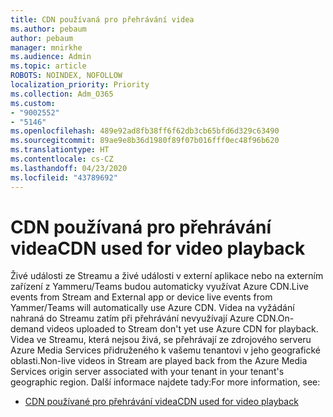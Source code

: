 ```yaml
---
title: CDN používaná pro přehrávání videa
ms.author: pebaum
author: pebaum
manager: mnirkhe
ms.audience: Admin
ms.topic: article
ROBOTS: NOINDEX, NOFOLLOW
localization_priority: Priority
ms.collection: Adm_O365
ms.custom:
- "9002552"
- "5146"
ms.openlocfilehash: 489e92ad8fb38ff6f62db3cb65bfd6d329c63490
ms.sourcegitcommit: 89ae9e8b36d1980f89f07b016fff0ec48f96b620
ms.translationtype: HT
ms.contentlocale: cs-CZ
ms.lasthandoff: 04/23/2020
ms.locfileid: "43789692"
---
```

# <a name="cdn-used-for-video-playback"></a><span data-ttu-id="1699c-102">CDN používaná pro přehrávání videa</span><span class="sxs-lookup"><span data-stu-id="1699c-102">CDN used for video playback</span></span>

<span data-ttu-id="1699c-103">Živé události ze Streamu a živé události v externí aplikace nebo na externím zařízení z Yammeru/Teams budou automaticky využívat Azure CDN.</span><span class="sxs-lookup"><span data-stu-id="1699c-103">Live events from Stream and External app or device live events from Yammer/Teams will automatically use Azure CDN.</span></span> <span data-ttu-id="1699c-104">Videa na vyžádání nahraná do Streamu zatím při přehrávání nevyužívají Azure CDN.</span><span class="sxs-lookup"><span data-stu-id="1699c-104">On-demand videos uploaded to Stream don't yet use Azure CDN for playback.</span></span> <span data-ttu-id="1699c-105">Videa ve Streamu, která nejsou živá, se přehrávají ze zdrojového serveru Azure Media Services přidruženého k vašemu tenantovi v jeho geografické oblasti.</span><span class="sxs-lookup"><span data-stu-id="1699c-105">Non-live videos in Stream are played back from the Azure Media Services origin server associated with your tenant in your tenant's geographic region.</span></span> <span data-ttu-id="1699c-106">Další informace najdete tady:</span><span class="sxs-lookup"><span data-stu-id="1699c-106">For more information, see:</span></span>

- [<span data-ttu-id="1699c-107">CDN používané pro přehrávání videa</span><span class="sxs-lookup"><span data-stu-id="1699c-107">CDN used for video playback</span></span>](https://docs.microsoft.com/cs-CZ/stream/network-overview#cdn-used-for-video-playback)
